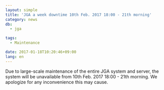 ```yaml
---
layout: simple
title: 'JGA a week downtime 10th Feb. 2017 18:00 - 21th morning'
category: news
db:
  - jga

tags:
  - Maintenance

date: 2017-01-18T10:20:46+09:00
lang: en
---
```


<p>Due to large-scale maintenance of the entire JGA system and server, the system will be unavailable from 10th Feb. 2017 18:00 - 21th morning. We apologize for any inconvenience this may cause.</p>
